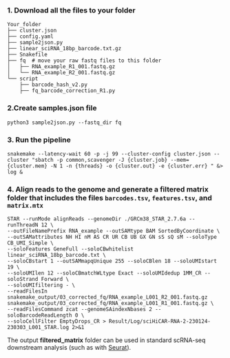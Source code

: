 ### 1. Download all the files to your folder
```
Your_folder
├── cluster.json
├── config.yaml
├── sample2json.py
├── linear_sciRNA_18bp_barcode.txt.gz
├── Snakefile
├── fq  # move your raw fastq files to this folder
│   ├── RNA_example_R1_001.fastq.gz
│   └── RNA_example_R2_001.fastq.gz
└── script
    ├── barcode_hash_v2.py
    ├── fq_barcode_correction_R1.py
```

### 2.Create samples.json file

`python3 sample2json.py --fastq_dir fq`

### 3. Run the pipeline

`snakemake --latency-wait 60 -p -j 99 --cluster-config cluster.json --cluster "sbatch -p common,scavenger -J {cluster.job} --mem={cluster.mem} -N 1 -n {threads} -o {cluster.out} -e {cluster.err} " &> log &`

### 4. Align reads to the genome and generate a filtered matrix folder that includes the files `barcodes.tsv`, `features.tsv`, and `matrix.mtx`
```
STAR --runMode alignReads --genomeDir ./GRCm38_STAR_2.7.6a --runThreadN 12 \
--outFileNamePrefix RNA_example --outSAMtype BAM SortedByCoordinate \
--outSAMattributes NH HI nM AS CR UR CB UB GX GN sS sQ sM --soloType CB_UMI_Simple \
--soloFeatures GeneFull --soloCBwhitelist linear_sciRNA_18bp_barcode.txt \
--soloCBstart 1 --outSAMmapqUnique 255 --soloCBlen 18 --soloUMIstart 19 \
--soloUMIlen 12 --soloCBmatchWLtype Exact --soloUMIdedup 1MM_CR --soloStrand Forward \
--soloUMIfiltering - \
--readFilesIn snakemake_output/03_corrected_fq/RNA_example_L001_R2_001.fastq.gz snakemake_output/03_corrected_fq/RNA_example_L001_R1_001.fastq.gz \
--readFilesCommand zcat --genomeSAindexNbases 2 --soloBarcodeReadLength 0 \
--soloCellFilter EmptyDrops_CR > Result/Log/sciHiCAR-RNA-2-230124-230303_L001_STAR.log 2>&1
```
The output **filtered_matrix** folder can be used in standard scRNA-seq downstream analysis (such as with [Seurat](https://satijalab.org/seurat/articles/pbmc3k_tutorial)).
